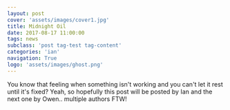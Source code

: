 ```yaml
---
layout: post
cover: 'assets/images/cover1.jpg'
title: Midnight Oil
date: 2017-08-17 11:00:00
tags: news
subclass: 'post tag-test tag-content'
categories: 'ian'
navigation: True
logo: 'assets/images/ghost.png'
---
```


You know that feeling when something isn't working and you can't let it rest until it's fixed?  Yeah, so hopefully this post will be posted by Ian and the next one by Owen.. multiple authors FTW!
